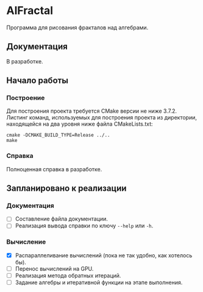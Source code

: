 # AlFractal
Программа для рисования фракталов над алгебрами.

## Документация
В разработке.

## Начало работы
### Построение
Для построения проекта требуется CMake версии не ниже 3.7.2. Листинг команд, используемых для построения проекта из директории, находящейся на два уровня ниже файла CMakeLists.txt:
```
cmake -DCMAKE_BUILD_TYPE=Release ../..
make
```

### Справка
Полноценная справка в разработке.

## Запланировано к реализации
### Документация
- [ ] Составление файла документации.
- [ ] Реализация вывода справки по ключу `--help` или `-h`.

### Вычисление
- [x] Распараллеливание вычислений (пока не так удобно, как хотелось бы).
- [ ] Перенос вычислений на GPU.
- [ ] Реализация метода обратных итераций.
- [ ] Задание алгебры и итеративной функции на этапе выполнения.
